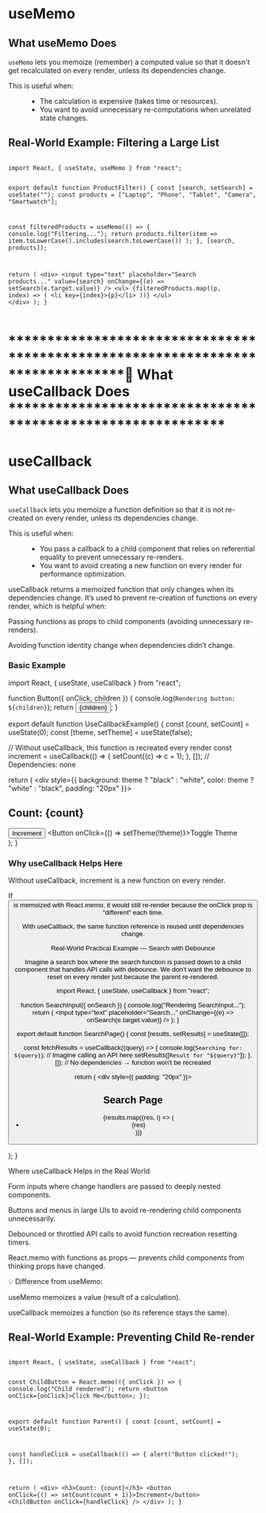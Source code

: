 <div>
  <h1>useMemo</h1>
  <h2>What useMemo Does</h2>
  <p>
    <code>useMemo</code> lets you memoize (remember) a computed value so that it doesn't
    get recalculated on every render, unless its dependencies change.
  </p>
  <dl>
    <dt>This is useful when:</dt>
    <dd>
      <ul>
        <li>The calculation is expensive (takes time or resources).</li>
        <li>You want to avoid unnecessary re-computations when unrelated state changes.</li>
      </ul>
    </dd>
  </dl>

  <h2>Real-World Example: Filtering a Large List</h2>
  <pre><code class="language-js">
import React, { useState, useMemo } from "react";

export default function ProductFilter() {
  const [search, setSearch] = useState("");
  const products = ["Laptop", "Phone", "Tablet", "Camera", "Smartwatch"];

  const filteredProducts = useMemo(() => {
    console.log("Filtering...");
    return products.filter(item =>
      item.toLowerCase().includes(search.toLowerCase())
    );
  }, [search, products]);

  return (
    &lt;div&gt;
      &lt;input
        type="text"
        placeholder="Search products..."
        value={search}
        onChange={(e) =&gt; setSearch(e.target.value)}
      /&gt;
      &lt;ul&gt;
        {filteredProducts.map((p, index) =&gt; (
          &lt;li key={index}&gt;{p}&lt;/li&gt;
        ))}
      &lt;/ul&gt;
    &lt;/div&gt;
  );
}
  </code></pre>
</div>

<div>
  <h1>*******************************************************************************🎈 What useCallback Does ************************************************************</h1>
  <h1>useCallback</h1>
  <h2>What useCallback Does</h2>
  <p>
    <code>useCallback</code> lets you memoize a function definition so that it is not
    re-created on every render, unless its dependencies change.
  </p>
  <dl>
    <dt>This is useful when:</dt>
    <dd>
      <ul>
        <li>You pass a callback to a child component that relies on referential equality to prevent unnecessary re-renders.</li>
        <li>You want to avoid creating a new function on every render for performance optimization.</li>
      </ul>
    </dd>
  </dl>
<div>
  
<p>useCallback returns a memoized function that only changes when its dependencies change.
It’s used to prevent re-creation of functions on every render, which is helpful when:

Passing functions as props to child components (avoiding unnecessary re-renders).

Avoiding function identity change when dependencies didn’t change.
</p>
<h3>Basic Example</h3>
import React, { useState, useCallback } from "react";

function Button({ onClick, children }) {
  console.log(`Rendering button: ${children}`);
  return <button onClick={onClick}>{children}</button>;
}

export default function UseCallbackExample() {
  const [count, setCount] = useState(0);
  const [theme, setTheme] = useState(false);

  // Without useCallback, this function is recreated every render
  const increment = useCallback(() => {
    setCount((c) => c + 1);
  }, []); // Dependencies: none

  return (
    <div style={{ background: theme ? "black" : "white", color: theme ? "white" : "black", padding: "20px" }}>
      <h2>Count: {count}</h2>
      <Button onClick={increment}>Increment</Button>
      <Button onClick={() => setTheme(!theme)}>Toggle Theme</Button>
    </div>
  );
}

<h3>
  Why useCallback Helps Here
</h3>
  

<p>
  Without useCallback, increment is a new function on every render.

If <Button> is memoized with React.memo, it would still re-render because the onClick prop is "different" each time.

With useCallback, the same function reference is reused until dependencies change.

Real-World Practical Example — Search with Debounce

Imagine a search box where the search function is passed down to a child component that handles API calls with debounce.
We don’t want the debounce to reset on every render just because the parent re-rendered.
</p>


import React, { useState, useCallback } from "react";

function SearchInput({ onSearch }) {
  console.log("Rendering SearchInput...");
  return (
    <input
      type="text"
      placeholder="Search..."
      onChange={(e) => onSearch(e.target.value)}
    />
  );
}

export default function SearchPage() {
  const [results, setResults] = useState([]);

  const fetchResults = useCallback((query) => {
    console.log(`Searching for: ${query}`);
    // Imagine calling an API here
    setResults([`Result for "${query}"`]);
  }, []); // No dependencies → function won't be recreated

  return (
    <div style={{ padding: "20px" }}>
      <h2>Search Page</h2>
      <SearchInput onSearch={fetchResults} />
      <ul>
        {results.map((res, i) => (
          <li key={i}>{res}</li>
        ))}
      </ul>
    </div>
  );
}

Where useCallback Helps in the Real World

Form inputs where change handlers are passed to deeply nested components.

Buttons and menus in large UIs to avoid re-rendering child components unnecessarily.

Debounced or throttled API calls to avoid function recreation resetting timers.

React.memo with functions as props — prevents child components from thinking props have changed.

💡 Difference from useMemo:

useMemo memoizes a value (result of a calculation).

useCallback memoizes a function (so its reference stays the same).
</div>
  <h2>Real-World Example: Preventing Child Re-render</h2>
  <pre><code class="language-js">
import React, { useState, useCallback } from "react";

const ChildButton = React.memo(({ onClick }) =&gt; {
  console.log("Child rendered");
  return &lt;button onClick={onClick}&gt;Click Me&lt;/button&gt;;
});

export default function Parent() {
  const [count, setCount] = useState(0);

  const handleClick = useCallback(() =&gt; {
    alert("Button clicked!");
  }, []);

  return (
    &lt;div&gt;
      &lt;h3&gt;Count: {count}&lt;/h3&gt;
      &lt;button onClick={() =&gt; setCount(count + 1)}&gt;Increment&lt;/button&gt;
      &lt;ChildButton onClick={handleClick} /&gt;
    &lt;/div&gt;
  );
}
  </code></pre>
</div>

